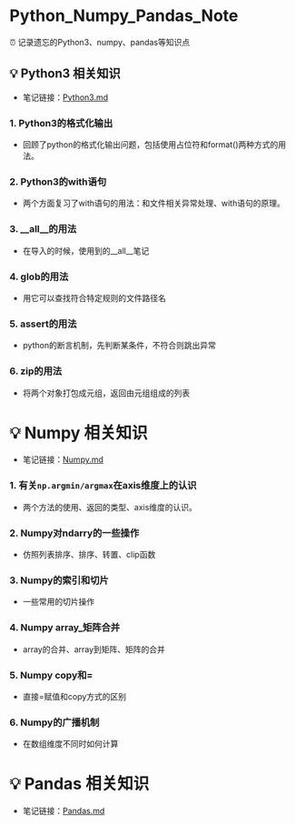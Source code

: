 # Python_Numpy_Pandas_Note
⏰ 记录遗忘的Python3、numpy、pandas等知识点

## 💡 Python3 相关知识
- 笔记链接：[Python3.md](https://github.com/yearing1017/Python_Numpy_Pandas_Note/blob/master/Python3.md)

###  1. Python3的格式化输出
- 回顾了python的格式化输出问题，包括使用占位符和format()两种方式的用法。

###  2. Python3的with语句
- 两个方面复习了with语句的用法：和文件相关异常处理、with语句的原理。

###  3. __all__的用法
- 在导入的时候，使用到的__all__笔记

###  4. glob的用法
- 用它可以查找符合特定规则的文件路径名

###  5. assert的用法
- python的断言机制，先判断某条件，不符合则跳出异常

###  6. zip的用法
- 将两个对象打包成元组，返回由元组组成的列表

# 💡 Numpy 相关知识
- 笔记链接：[Numpy.md](https://github.com/yearing1017/Python_Numpy_Pandas_Note/blob/master/Numpy.md)

###  1. 有关`np.argmin/argmax`在axis维度上的认识
- 两个方法的使用、返回的类型、axis维度的认识。

###  2. Numpy对ndarry的一些操作
- 仿照列表排序、排序、转置、clip函数

###  3. Numpy的索引和切片
- 一些常用的切片操作

###  4. Numpy array_矩阵合并
- array的合并、array到矩阵、矩阵的合并

###  5. Numpy copy和=
- 直接=赋值和copy方式的区别

###  6. Numpy的广播机制
- 在数组维度不同时如何计算

# 💡 Pandas 相关知识
- 笔记链接：[Pandas.md](https://github.com/yearing1017/Python_Numpy_Pandas_Note/blob/master/Pandas.md)
